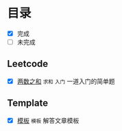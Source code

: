 # 目录

- [x] 完成
- [ ] 未完成

## Leetcode

- [x] [两数之和](articles/sum-of-two-numbers/) `求和`  `入门`   一道入门的简单题

## Template

- [x] [模板](demo/) `模板`   解答文章模板

